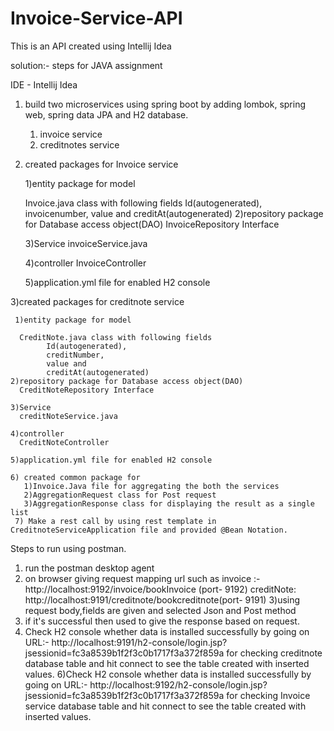 # Invoice-Service-API
This is an API created using Intellij Idea

solution:- steps for JAVA assignment

IDE - Intellij Idea

1) build two microservices using spring boot by adding lombok, spring web, spring data JPA and H2 database.
     1) invoice service
     2) creditnotes service

2) created packages for Invoice service

    1)entity package for model 

      Invoice.java class with following fields 
            Id(autogenerated), 
            invoicenumber,
            value and 
            creditAt(autogenerated) 
    2)repository package for Database access object(DAO)
      InvoiceRepository Interface
      
    3)Service
      invoiceService.java

    4)controller
      InvoiceController

    5)application.yml file for enabled H2 console 

3)created packages for creditnote service

     1)entity package for model 

      CreditNote.java class with following fields 
            Id(autogenerated), 
            creditNumber,
            value and 
            creditAt(autogenerated) 
    2)repository package for Database access object(DAO)
      CreditNoteRepository Interface
      
    3)Service
      creditNoteService.java

    4)controller
      CreditNoteController

    5)application.yml file for enabled H2 console 

    6) created common package for
       1)Invoice.Java file for aggregating the both the services
       2)AggregationRequest class for Post request
       3)AggregationResponse class for displaying the result as a single list
     7) Make a rest call by using rest template in CreditnoteServiceApplication file and provided @Bean Notation.


Steps to run using postman.
1) run the postman desktop agent
2) on browser giving request mapping url such as
    invoice :- http://localhost:9192/invoice/bookInvoice  (port- 9192)
    creditNote: http://localhost:9191/creditnote/bookcreditnote(port- 9191)
3)using request body,fields are given and selected Json and Post method
4) if it's successful then used to give the response based on request.
5) Check H2 console whether data is installed successfully by going on URL:- http://localhost:9191/h2-console/login.jsp?jsessionid=fc3a8539b1f2f3c0b1717f3a372f859a for checking   creditnote database table and hit connect to see the table created with inserted values.
6)Check H2 console whether data is installed successfully by going on URL:- http://localhost:9192/h2-console/login.jsp?jsessionid=fc3a8539b1f2f3c0b1717f3a372f859a for checking   Invoice service database table and hit connect to see the table created with inserted values.
